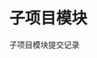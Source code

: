 <!--
 * @Author: TerryMin
 * @Date: 2022-07-26 17:56:44
 * @LastEditors: TerryMin
 * @LastEditTime: 2022-07-27 09:50:30
 * @Description: file not
-->
# 子项目模块
子项目模块提交记录